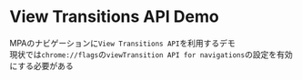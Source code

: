 # View Transitions API Demo
MPAのナビゲーションに`View Transitions API`を利用するデモ  
現状では`chrome://flags`の`viewTransition API for navigations`の設定を有効にする必要がある
